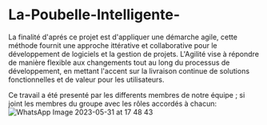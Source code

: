 # La-Poubelle-Intelligente-
La finalité d'aprés ce projet est d'appliquer une démarche agile, cette méthode  fournit une approche ittérative et collaborative pour le développement de logiciels et la gestion de projets. L'Agilité vise à répondre de manière flexible aux changements tout au long du processus de développement, en mettant l'accent sur la livraison continue de solutions fonctionnelles et de valeur pour les utilisateurs.

Ce travail a été presenté par les differents membres de notre équipe ; si joint les membres du groupe avec les rôles accordés à chacun: 
![WhatsApp Image 2023-05-31 at 17 48 43](https://github.com/hhaassnnaaee/La-Poubelle-Intelligente-/assets/130522479/f278ef47-6d03-43a3-8903-7690824581f4)
